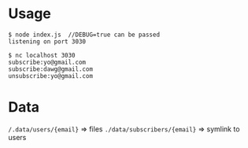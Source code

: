 # Usage

```
$ node index.js  //DEBUG=true can be passed
listening on port 3030
```

```
$ nc localhost 3030
subscribe:yo@gmail.com
subscribe:dawg@gmail.com
unsubscribe:yo@gmail.com
```

# Data

`/.data/users/{email}` => files
`./data/subscribers/{email}` => symlink to users
